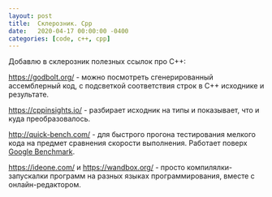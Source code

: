 ```yaml
---
layout: post
title:  Склерозник. Cpp
date:   2020-04-17 00:00:00 -0400
categories: [code, c++, cpp]
---
```


Добавлю в склерозник полезных ссылок про C++:

<https://godbolt.org/> - можно посмотреть сгенерированный ассемблерный код, с подсветкой соответствия строк в C++ исходнике и результате.

<https://cppinsights.io/> - разбирает исходник на типы и показывает, что и куда преобразовалось.

<http://quick-bench.com/> - для быстрого прогона тестирования мелкого кода на предмет сравнения скорости выполнения. Работает поверх [Google Benchmark](https://github.com/google/benchmark).

<https://ideone.com/> и <https://wandbox.org/> - просто компилялки-запускалки программ на разных языках программирования, вместе с онлайн-редактором.
